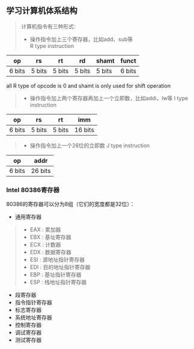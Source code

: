 ## 学习计算机体系结构

> 计算机指令有三种形式:  
> - 操作指令加上三个寄存器，比如add、sub等  
R type instruction

| op | rs | rt | rd | shamt | funct |  
| - | -| - | - | - |  - |
| 6 bits | 5 bits | 5 bits | 5 bits | 5 bits | 6 bits |

all R type of opcode is 0 and shamt is only used for shift operation
> - 操作指令加上两个寄存器再加上一个立即数，比如addi，lw等
I type instruction

| op | rs | rt | imm |   
| - | - | - | - |
| 6 bits | 5 bits | 5 bits | 16 bits |

> - 操作指令加上一个26位的立即数
J type instruction

| op | addr |
| - | - |
| 6 bits | 26 bits|

### Intel 80386寄存器
80386的寄存器可以分为8组（它们的宽度都是32位）：  
- 通用寄存器
> - EAX : 累加器
> - EBX : 基址寄存器
> - ECX : 计数器
> - EDX : 数据寄存器
> - ESI : 源地址指针寄存器
> - EDI : 目的地址指针寄存器
> - EBP : 基址指针寄存器
> - ESP : 栈地址指针寄存器

- 段寄存器
- 指令指针寄存器
- 标志寄存器
- 系统地址寄存器
- 控制寄存器
- 调试寄存器
- 测试寄存器

